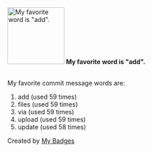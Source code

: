 <img src="https://my-badges.github.io/my-badges/favorite-word.png" alt="My favorite word is &quot;add&quot;." title="My favorite word is &quot;add&quot;." width="128">
<strong>My favorite word is &quot;add&quot;.</strong>
<br><br>

My favorite commit message words are:

1. add (used 59 times)
2. files (used 59 times)
3. via (used 59 times)
4. upload (used 59 times)
5. update (used 58 times)


Created by <a href="https://github.com/my-badges/my-badges">My Badges</a>